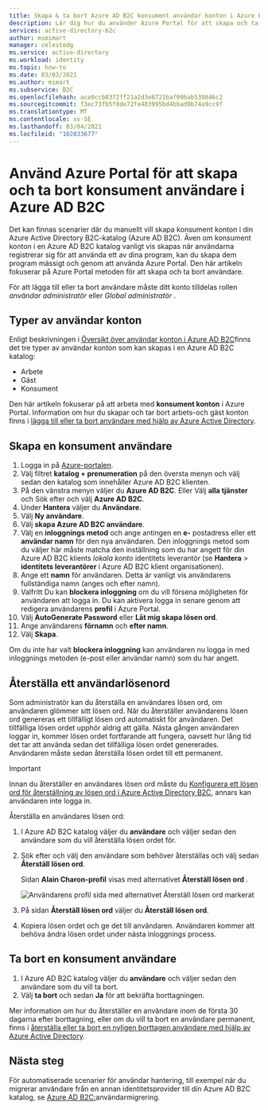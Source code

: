 ```yaml
---
title: Skapa & ta bort Azure AD B2C konsument användar konton i Azure Portal
description: Lär dig hur du använder Azure Portal för att skapa och ta bort konsument användare i din Azure AD B2Cs katalog.
services: active-directory-b2c
author: msmimart
manager: celestedg
ms.service: active-directory
ms.workload: identity
ms.topic: how-to
ms.date: 03/03/2021
ms.author: mimart
ms.subservice: B2C
ms.openlocfilehash: ace0ccb8372ff21a2d3e8721baf09bab539846c2
ms.sourcegitcommit: f3ec73fb5f8de72fe483995bd4bbad9b74a9cc9f
ms.translationtype: MT
ms.contentlocale: sv-SE
ms.lasthandoff: 03/04/2021
ms.locfileid: "102033677"
---
```

# <a name="use-the-azure-portal-to-create-and-delete-consumer-users-in-azure-ad-b2c"></a>Använd Azure Portal för att skapa och ta bort konsument användare i Azure AD B2C

Det kan finnas scenarier där du manuellt vill skapa konsument konton i din Azure Active Directory B2C-katalog (Azure AD B2C). Även om konsument konton i en Azure AD B2C katalog vanligt vis skapas när användarna registrerar sig för att använda ett av dina program, kan du skapa dem program mässigt och genom att använda Azure Portal. Den här artikeln fokuserar på Azure Portal metoden för att skapa och ta bort användare.

För att lägga till eller ta bort användare måste ditt konto tilldelas rollen *användar administratör* eller *Global administratör* .

## <a name="types-of-user-accounts"></a>Typer av användar konton

Enligt beskrivningen i [Översikt över användar konton i Azure AD B2C](user-overview.md)finns det tre typer av användar konton som kan skapas i en Azure AD B2C katalog:

* Arbete
* Gäst
* Konsument

Den här artikeln fokuserar på att arbeta med **konsument konton** i Azure Portal. Information om hur du skapar och tar bort arbets-och gäst konton finns i [lägga till eller ta bort användare med hjälp av Azure Active Directory](../active-directory/fundamentals/add-users-azure-active-directory.md).

## <a name="create-a-consumer-user"></a>Skapa en konsument användare

1. Logga in på [Azure-portalen](https://portal.azure.com).
1. Välj filtret **katalog + prenumeration** på den översta menyn och välj sedan den katalog som innehåller Azure AD B2C klienten.
1. På den vänstra menyn väljer du **Azure AD B2C**. Eller Välj **alla tjänster** och Sök efter och välj **Azure AD B2C**.
1. Under **Hantera** väljer du **Användare**.
1. Välj **Ny användare**.
1. Välj **skapa Azure AD B2C användare**.
1. Välj en **inloggnings metod** och ange antingen en **e-** postadress eller ett **användar namn** för den nya användaren. Den inloggnings metod som du väljer här måste matcha den inställning som du har angett för din Azure AD B2C klients *lokala konto* identitets leverantör (se **Hantera**  >  **identitets leverantörer** i Azure AD B2C klient organisationen).
1. Ange ett **namn** för användaren. Detta är vanligt vis användarens fullständiga namn (anges och efter namn).
1. Valfritt Du kan **blockera inloggning** om du vill försena möjligheten för användaren att logga in. Du kan aktivera logga in senare genom att redigera användarens **profil** i Azure Portal.
1. Välj **AutoGenerate Password** eller **Låt mig skapa lösen ord**.
1. Ange användarens **förnamn** och **efter namn**.
1. Välj **Skapa**.

Om du inte har valt **blockera inloggning** kan användaren nu logga in med inloggnings metoden (e-post eller användar namn) som du har angett.

## <a name="reset-a-users-password"></a>Återställa ett användarlösenord

Som administratör kan du återställa en användares lösen ord, om användaren glömmer sitt lösen ord. När du återställer användarens lösen ord genereras ett tillfälligt lösen ord automatiskt för användaren. Det tillfälliga lösen ordet upphör aldrig att gälla. Nästa gången användaren loggar in, kommer lösen ordet fortfarande att fungera, oavsett hur lång tid det tar att använda sedan det tillfälliga lösen ordet genererades. Användaren måste sedan återställa lösen ordet till ett permanent. 

> [!IMPORTANT]
> Innan du återställer en användares lösen ord måste du [Konfigurera ett lösen ord för återställning av lösen ord i Azure Active Directory B2C](force-password-reset.md), annars kan användaren inte logga in.

Återställa en användares lösen ord:

1. I Azure AD B2C katalog väljer du **användare** och väljer sedan den användare som du vill återställa lösen ordet för.
1. Sök efter och välj den användare som behöver återställas och välj sedan **Återställ lösen ord**.

    Sidan **Alain Charon-profil** visas med alternativet **Återställ lösen ord** .

    ![Användarens profil sida med alternativet Återställ lösen ord markerat](media/manage-users-portal/user-profile-reset-password-link.png)

1. På sidan **Återställ lösen ord** väljer du **Återställ lösen ord**.
1. Kopiera lösen ordet och ge det till användaren. Användaren kommer att behöva ändra lösen ordet under nästa inloggnings process.


## <a name="delete-a-consumer-user"></a>Ta bort en konsument användare

1. I Azure AD B2C katalog väljer du **användare** och väljer sedan den användare som du vill ta bort.
1. Välj **ta bort** och sedan **Ja** för att bekräfta borttagningen.

Mer information om hur du återställer en användare inom de första 30 dagarna efter borttagning, eller om du vill ta bort en användare permanent, finns i [återställa eller ta bort en nyligen borttagen användare med hjälp av Azure Active Directory](../active-directory/fundamentals/active-directory-users-restore.md).

## <a name="next-steps"></a>Nästa steg

För automatiserade scenarier för användar hantering, till exempel när du migrerar användare från en annan identitetsprovider till din Azure AD B2C katalog, se [Azure AD B2C:](user-migration.md)användarmigrering.
